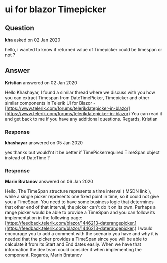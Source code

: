 # ui for blazor Timepicker

## Question

**kha** asked on 02 Jan 2020

hello, i wanted to know if returned value of Timepicker could be timespan or not ?

## Answer

**Kristian** answered on 02 Jan 2020

Hello Khashayar, I found a similar thread where we discuss with you how you can extract Timespan from DateTimePicker, Timepicker and other similar components in Telerik UI for Blazor - [https://www.telerik.com/forums/telerikdatepicker-in-blazor](https://www.telerik.com/forums/telerikdatepicker-in-blazor) You can read it and get back to me if you have any additional questions. Regards, Kristian

### Response

**khashayar** answered on 05 Jan 2020

yes thanks but would'nt it be better if TimePickerrequired TimeSpan object instead of DateTime ?

### Response

**Marin Bratanov** answered on 06 Jan 2020

Hello, The TimeSpan structure represents a time interval ( MSDN link ), while a single picker represents one fixed point in time, so it could not give you a TimeSpan. You need to have some business logic that determines that other end of that interval, the picker can't do it on its own. Perhaps a range picker would be able to provide a TimeSpan and you can follow its implementation in the following page: [https://feedback.telerik.com/blazor/1446213-daterangepicker.](https://feedback.telerik.com/blazor/1446213-daterangepicker.) I would encourage you to add a comment with the scenario you have and why it is needed that the picker provides a TimeSpan since you will be able to calculate it from its Start and End dates easily. When we have that information the dev team could consider it when implementing the component. Regards, Marin Bratanov
